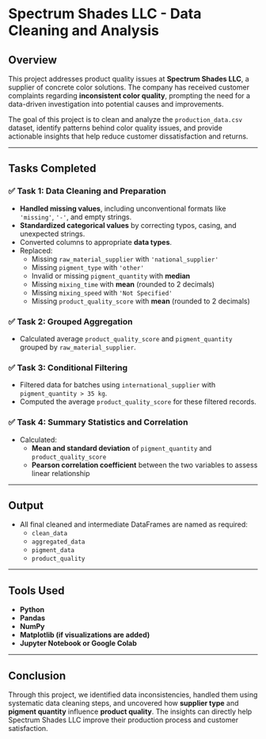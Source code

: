 # Spectrum Shades LLC - Data Cleaning and Analysis

## Overview

This project addresses product quality issues at **Spectrum Shades LLC**, a supplier of concrete color solutions. The company has received customer complaints regarding **inconsistent color quality**, prompting the need for a data-driven investigation into potential causes and improvements.

The goal of this project is to clean and analyze the `production_data.csv` dataset, identify patterns behind color quality issues, and provide actionable insights that help reduce customer dissatisfaction and returns.

---

## Tasks Completed

### ✅ Task 1: Data Cleaning and Preparation
- **Handled missing values**, including unconventional formats like `'missing'`, `'-'`, and empty strings.
- **Standardized categorical values** by correcting typos, casing, and unexpected strings.
- Converted columns to appropriate **data types**.
- Replaced:
  - Missing `raw_material_supplier` with `'national_supplier'`
  - Missing `pigment_type` with `'other'`
  - Invalid or missing `pigment_quantity` with **median**
  - Missing `mixing_time` with **mean** (rounded to 2 decimals)
  - Missing `mixing_speed` with `'Not Specified'`
  - Missing `product_quality_score` with **mean** (rounded to 2 decimals)

### ✅ Task 2: Grouped Aggregation
- Calculated average `product_quality_score` and `pigment_quantity` grouped by `raw_material_supplier`.

### ✅ Task 3: Conditional Filtering
- Filtered data for batches using `international_supplier` with `pigment_quantity > 35 kg`.
- Computed the average `product_quality_score` for these filtered records.

### ✅ Task 4: Summary Statistics and Correlation
- Calculated:
  - **Mean and standard deviation** of `pigment_quantity` and `product_quality_score`
  - **Pearson correlation coefficient** between the two variables to assess linear relationship

---

## Output

- All final cleaned and intermediate DataFrames are named as required:
  - `clean_data`
  - `aggregated_data`
  - `pigment_data`
  - `product_quality`

---

## Tools Used

- **Python**
- **Pandas**
- **NumPy**
- **Matplotlib (if visualizations are added)**
- **Jupyter Notebook or Google Colab**

---

## Conclusion

Through this project, we identified data inconsistencies, handled them using systematic data cleaning steps, and uncovered how **supplier type** and **pigment quantity** influence **product quality**. The insights can directly help Spectrum Shades LLC improve their production process and customer satisfaction.

